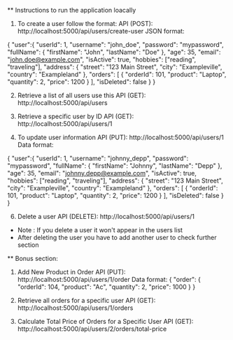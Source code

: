 ** Instructions to run the application loacally

1. To create a user follow the format:
   API (POST): http://localhost:5000/api/users/create-user
   JSON format:

{
 "user":{
   "userId": 1,
   "username": "john_doe",
   "password": "mypassword",
   "fullName": {
     "firstName": "John",
     "lastName": "Doe"
   },
   "age": 35,
   "email": "john.doe@example.com",
   "isActive": true,
   "hobbies": ["reading", "traveling"],
   "address": {
     "street": "123 Main Street",
     "city": "Exampleville",
     "country": "Exampleland"
   },
   "orders": [
     {
      "orderId": 101,
      "product": "Laptop",
      "quantity": 2,
      "price": 1200
     }
   ],
   "isDeleted": false
  }
}

2. Retrieve a list of all users use this
API (GET): http://localhost:5000/api/users

3. Retrieve a specific user by ID
API (GET): http://localhost:5000/api/users/1

4. To update user information
API (PUT): http://localhost:5000/api/users/1
Data format:

{
 "user":{
   "userId": 1,
   "username": "johnny_depp",
   "password": "mypassword",
   "fullName": {
     "firstName": "Johnny",
     "lastName": "Depp"
   },
   "age": 35,
   "email": "johnny.depp@example.com",
   "isActive": true,
   "hobbies": ["reading", "traveling"],
   "address": {
     "street": "123 Main Street",
     "city": "Exampleville",
     "country": "Exampleland"
   },
   "orders": [
     {
      "orderId": 101,
      "product": "Laptop",
      "quantity": 2,
      "price": 1200
     }
   ],
   "isDeleted": false
  }
}

6. Delete a user
API (DELETE): http://localhost:5000/api/users/1

* Note : If you delete a user it won't appear in the users list
* After deleting the user you have to add another user to check further section

** Bonus section:

1. Add New Product in Order
API (PUT):  http://localhost:5000/api/users/1/order
Data format: 
{
    "order":  {
      "orderId": 104,
      "product": "Ac",
      "quantity": 2,
      "price": 1000
    }
}

3. Retrieve all orders for a specific user
API (GET): http://localhost:5000/api/users/1/orders

4. Calculate Total Price of Orders for a Specific User
API (GET): http://localhost:5000/api/users/2/orders/total-price
